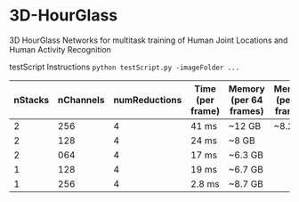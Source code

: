 # 3D-HourGlass
3D HourGlass Networks for multitask training of Human Joint Locations and Human Activity Recognition

testScript Instructions `python testScript.py -imageFolder ...`

|nStacks | nChannels | numReductions | Time (per frame)  | Memory (per 64 frames)| Memory (per 32 frames)| Memory (per 16 frames) |
|--------|-----------|---------------|-------------------|-----------------------|-----------------------|------------------------|
|2		 |		256  |		4		 |		41 ms 		 |		~12 GB			 |		 ~8.2 GB		 |			~4.3 GB		  |
|2		 |		128  |		4		 |		24 ms 		 |		~8 GB			 |
|2		 |		064  |		4		 |		17 ms 		 |		~6.3 GB			 |
|1		 |		128  |		4		 |		19 ms 		 |		~6.7 GB			 |
|1		 |		256  |		4		 |		2.8 ms 		 |		~8.7 GB			 |